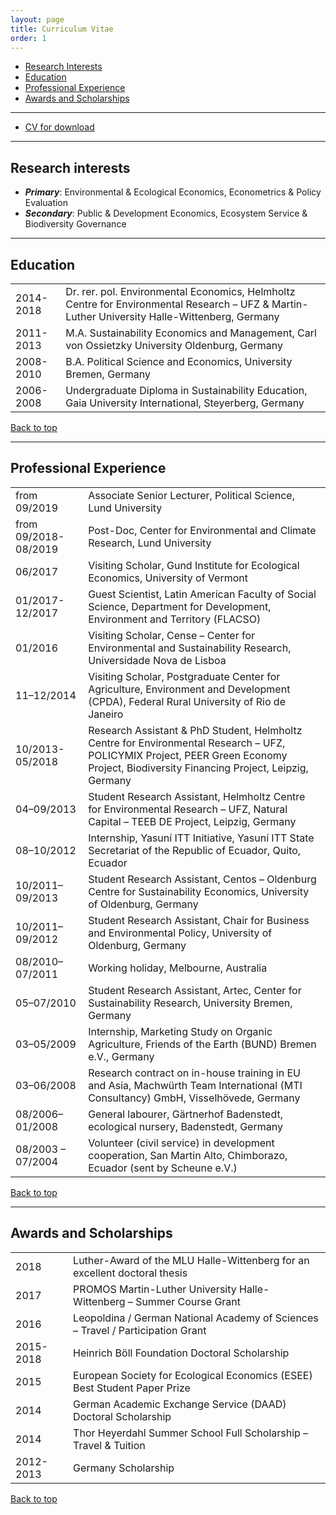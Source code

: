 ```yaml
---
layout: page
title: Curriculum Vitae
order: 1
---
```


- [Research Interests](#research-interests)
- [Education](#education)
- [Professional Experience](#professional-experience)
- [Awards and Scholarships](#awards-and-scholarships)

---

- [CV for download](https://nils.droste.io/research/CV/CV2020.pdf)

---

## Research interests

+ ***Primary***: Environmental & Ecological Economics, Econometrics & Policy Evaluation
+ ***Secondary***: Public & Development Economics, Ecosystem Service & Biodiversity Governance

---

## Education

<table>
  <tr>
    <td>2014-2018</td>
    <td>Dr. rer. pol. Environmental Economics, Helmholtz Centre for Environmental Research – UFZ & Martin-Luther University Halle-Wittenberg, Germany</td>
  </tr>
  <tr>
    <td>2011-2013</td>
    <td>M.A. Sustainability Economics and Management, Carl von Ossietzky University Oldenburg, Germany</td>
  </tr>
  <tr>
    <td>2008-2010</td>
    <td>B.A. Political Science and Economics, University Bremen, Germany</td>
  </tr>
  <tr>
    <td>2006-2008</td>
    <td>Undergraduate Diploma in Sustainability Education, Gaia University International, Steyerberg, Germany</td>
  </tr>
</table>

<a href="#top">Back to top</a>

---

## Professional Experience

<table>
  <tr>
    <td>from 09/2019</td>
    <td>Associate Senior Lecturer, Political Science, Lund University</td>
  </tr>
  <tr>
    <td>from 09/2018-08/2019</td>
    <td>Post-Doc, Center for Environmental and Climate Research, Lund University</td>
  </tr>
  <tr>
    <td>06/2017</td>
    <td>Visiting Scholar, Gund Institute for Ecological Economics, University of Vermont</td>
  </tr>
  <tr>
    <td>01/2017-12/2017</td>
    <td>Guest Scientist, Latin American Faculty of Social Science, Department for Development, Environment and Territory (FLACSO)</td>
  </tr>
  <tr>
    <td>01/2016</td>
    <td>Visiting Scholar, Cense – Center for Environmental and Sustainability Research, Universidade Nova de Lisboa</td>
  </tr>
  <tr>
    <td>11–12/2014</td>
    <td>Visiting Scholar, Postgraduate Center for Agriculture, Environment and Development (CPDA), Federal Rural University of Rio de Janeiro</td>
  </tr>
  <tr>
    <td>10/2013-05/2018</td>
    <td>Research Assistant & PhD Student, Helmholtz Centre for Environmental Research – UFZ, POLICYMIX Project, PEER Green Economy Project, Biodiversity Financing Project, Leipzig, Germany</td>
  </tr>
  <tr>
    <td>04–09/2013</td>
    <td>Student Research Assistant, Helmholtz Centre for Environmental Research – UFZ,  Natural Capital – TEEB DE Project, Leipzig, Germany</td>
  </tr>
  <tr>
    <td>08–10/2012</td>
    <td>Internship, Yasuní ITT Initiative, Yasuní ITT State Secretariat of the Republic of Ecuador, Quito, Ecuador</td>
  </tr>
  <tr>
    <td>10/2011–09/2013</td>
    <td>Student Research Assistant, Centos – Oldenburg Centre for Sustainability Economics, University of Oldenburg, Germany</td>
  </tr>
  <tr>
    <td>10/2011–09/2012</td>
    <td>Student Research Assistant, Chair for Business and Environmental Policy, University of Oldenburg, Germany</td>
  </tr>
  <tr>
    <td>08/2010–07/2011</td>
    <td>Working holiday, Melbourne, Australia</td>
  </tr>
  <tr>
    <td>05–07/2010</td>
    <td>Student Research Assistant, Artec, Center for Sustainability Research, University Bremen, Germany</td>
  </tr>
  <tr>
    <td>03–05/2009</td>
    <td>Internship, Marketing Study on Organic Agriculture, Friends of the Earth (BUND) Bremen e.V., Germany</td>
  </tr>
  <tr>
    <td>03–06/2008</td>
    <td>Research contract on in-house training in EU and Asia, Machwürth Team International (MTI Consultancy) GmbH, Visselhövede, Germany</td>
  </tr>
  <tr>
    <td>08/2006–01/2008</td>
    <td>General labourer, Gärtnerhof Badenstedt, ecological nursery, Badenstedt, Germany</td>
  </tr>
  <tr>
    <td>08/2003 – 07/2004</td>
    <td>Volunteer (civil service) in development cooperation, San Martin Alto, Chimborazo, Ecuador (sent by Scheune e.V.)</td>
  </tr>
</table>

<a href="#top">Back to top</a>

---

## Awards and Scholarships

<table>
  <tr>
    <td>2018</td>
    <td>Luther-Award of the MLU Halle-Wittenberg for an excellent doctoral thesis</td>
  </tr>
  <tr>
    <td>2017</td>
    <td>PROMOS Martin-Luther University Halle-Wittenberg – Summer Course Grant</td>
  </tr>
  <tr>
    <td>2016</td>
    <td>Leopoldina / German National Academy of Sciences – Travel / Participation Grant</td>
  </tr>
  <tr>
    <td>2015-2018</td>
    <td>Heinrich Böll Foundation Doctoral Scholarship</td>
  </tr>
  <tr>
    <td>2015</td>
    <td>European Society for Ecological Economics (ESEE) Best Student Paper Prize</td>
  </tr>
  <tr>
    <td>2014</td>
    <td>German Academic Exchange Service (DAAD) Doctoral Scholarship</td>
  </tr>
  <tr>
    <td>2014</td>
    <td>Thor Heyerdahl Summer School Full Scholarship – Travel & Tuition</td>
  </tr>
  <tr>
    <td>2012-2013</td>
    <td>Germany Scholarship</td>
  </tr>
</table>

<a href="#top">Back to top</a>
